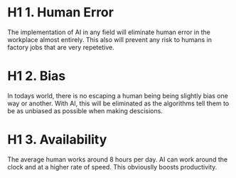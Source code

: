 # H1 1. Human Error
The implementation of AI in any field will eliminate human error in the workplace almost entirely. This also will prevent any risk to humans in factory jobs that are very repetetive.

# H1 2. Bias
In todays world, there is no escaping a human being being slightly bias one way or another. With AI, this will be eliminated as the algorithms tell them to be as unbiased as possible when making descisions.

# H1 3. Availability
The average human works around 8 hours per day. AI can work around the clock and at a higher rate of speed. This obviouslly boosts productivity. 
